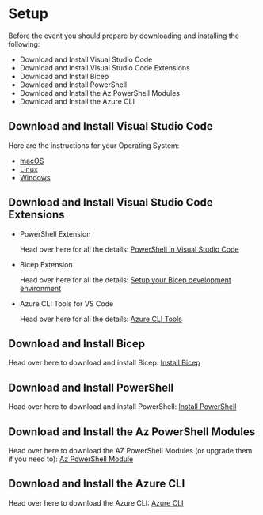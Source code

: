 # Setup

Before the event you should prepare by downloading and installing the following:

 * Download and Install Visual Studio Code
 * Download and Install Visual Studio Code Extensions
 * Download and Install Bicep
 * Download and Install PowerShell
 * Download and Install the Az PowerShell Modules
 * Download and Install the Azure CLI

## Download and Install Visual Studio Code
Here are the instructions for your Operating System:
 * [macOS](https://code.visualstudio.com/docs/setup/mac)
 * [Linux](https://code.visualstudio.com/docs/setup/linux)
 * [Windows](https://code.visualstudio.com/docs/setup/windows)

## Download and Install Visual Studio Code Extensions

* PowerShell Extension
 
  Head over here for all the details: [PowerShell in Visual Studio Code](https://code.visualstudio.com/docs/languages/powershell)
 
 * Bicep Extension
    
    Head over here for all the details: [Setup your Bicep development environment](https://github.com/Azure/bicep/blob/main/docs/installing.md#install-the-bicep-vs-code-extension)
    
* Azure CLI Tools for VS Code
  
  Head over here for all the details: [Azure CLI Tools](https://marketplace.visualstudio.com/items?itemName=ms-vscode.azurecli)
  
## Download and Install Bicep
  
Head over here to download and install Bicep: [Install Bicep](https://docs.microsoft.com/en-us/azure/azure-resource-manager/bicep/install#install-manually)
  
## Download and Install PowerShell
  
Head over here to download and install PowerShell: [Install PowerShell](https://docs.microsoft.com/en-us/powershell/scripting/install/installing-powershell?view=powershell-7.1)
  
## Download and Install the Az PowerShell Modules
  
Head over here to download the AZ PowerShell Modules (or upgrade them if you need to): [Az PowerShell Module](https://docs.microsoft.com/en-us/powershell/azure/install-az-ps?view=azps-6.4.0)
  
## Download and Install the Azure CLI
  
Head over here to download the Azure CLI: [Azure CLI](https://docs.microsoft.com/en-us/cli/azure/install-azure-cli)
